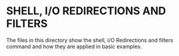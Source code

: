 # SHELL, I/O REDIRECTIONS AND FILTERS
The files in this directory show the shell, I/O Redirections and filters command and how they are applied in basic examples.
